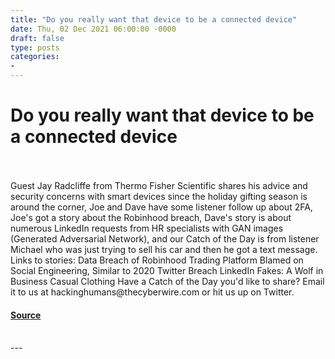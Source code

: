 ```yaml
---
title: "Do you really want that device to be a connected device"
date: Thu, 02 Dec 2021 06:00:00 -0000
draft: false
type: posts
categories: 
- 
---
```

# Do you really want that device to be a connected device

<br/>

<br/>
Guest Jay Radcliffe from Thermo Fisher Scientific shares his advice and security concerns with smart devices since the holiday gifting season is around the corner, Joe and Dave have some listener follow up about 2FA, Joe's got a story about the Robinhood breach, Dave's story is about numerous LinkedIn requests from HR specialists with GAN images (Generated Adversarial Network), and our Catch of the Day is from listener Michael who was just trying to sell his car and then he got a text message. Links to stories: Data Breach of Robinhood Trading Platform Blamed on Social Engineering, Similar to 2020 Twitter Breach LinkedIn Fakes: A Wolf in Business Casual Clothing Have a Catch of the Day you'd like to share? Email it to us at hackinghumans@thecyberwire.com or hit us up on Twitter.

#### [Source](https://thecyberwire.com/podcasts/hacking-humans/174/notes)

<br/>
---
